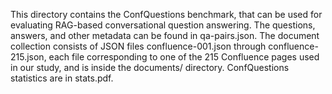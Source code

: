 This directory contains the ConfQuestions benchmark, that can be used for evaluating RAG-based conversational question answering. The questions, answers, and other metadata can be found in qa-pairs.json. The document collection consists of JSON files confluence-001.json through confluence-215.json, each file corresponding to one of the 215 Confluence pages used in our study, and is inside the documents/ directory. ConfQuestions statistics are in stats.pdf.
